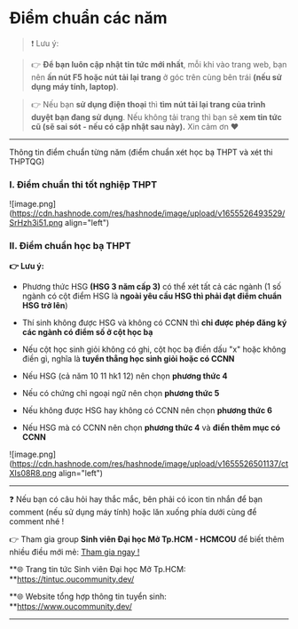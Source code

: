 # Điểm chuẩn các năm

> ❗ Lưu ý: 

>👉 **Để bạn luôn cập nhật tin tức mới nhất**, mỗi khi vào trang web, bạn nên **ấn nút F5 hoặc nút tải lại trang** ở góc trên cùng bên trái **(nếu sử dụng máy tính, laptop)**. 

>👉 Nếu bạn **sử dụng điện thoại** thì **tìm nút tải lại trang của trình duyệt bạn đang sử dụng**. Nếu không tải trang thì bạn sẽ **xem tin tức cũ (sẽ sai sót - nếu có cập nhật sau này).** Xin cảm ơn ❤

---

Thông tin điểm chuẩn từng năm (điểm chuẩn xét học bạ THPT và xét thi THPTQG)

### I. Điểm chuẩn thi tốt nghiệp THPT

![image.png](https://cdn.hashnode.com/res/hashnode/image/upload/v1655526493529/SrHzh3i51.png align="left")

### II. Điểm chuẩn học bạ THPT

**👉 Lưu ý:**

- Phương thức HSG **(HSG 3 năm cấp 3)** có thể xét tất cả các ngành (1 số ngành có cột điểm HSG là **ngoài yêu cầu HSG thì phải đạt điểm chuẩn HSG trở lên**)

- Thí sinh không được HSG và không có CCNN thì **chỉ được phép đăng ký các ngành có điểm số ở cột học bạ**

- Nếu cột học sinh giỏi không có ghi, cột học bạ điền dấu "x" hoặc không điền gì, nghĩa là **tuyển thẳng học sinh giỏi hoặc có CCNN**

- Nếu HSG (cả năm 10 11 hk1 12) nên chọn **phương thức 4**

- Nếu có chứng chỉ ngoại ngữ nên chọn **phương thức 5**

- Nếu không được HSG hay không có CCNN nên chọn **phương thức 6**

- Nếu HSG mà có CCNN nên chọn **phương thức 4** và **điền thêm mục có CCNN**

![image.png](https://cdn.hashnode.com/res/hashnode/image/upload/v1655526501137/ctXIs08R8.png align="left")

---

❓ Nếu bạn có câu hỏi hay thắc mắc, bên phải có icon tin nhắn để bạn comment (nếu sử dụng máy tính) hoặc lăn xuống phía dưới cùng để comment nhé !

👉 Tham gia group **Sinh viên Đại học Mở Tp.HCM - HCMCOU** để biết thêm nhiều điều mới mẻ: [Tham gia ngay !](https://www.facebook.com/groups/oumembers)

**🌐 Trang tin tức Sinh viên Đại học Mở Tp.HCM: **https://tintuc.oucommunity.dev/

**🌐 Website tổng hợp thông tin tuyển sinh: **https://www.oucommunity.dev/

---
